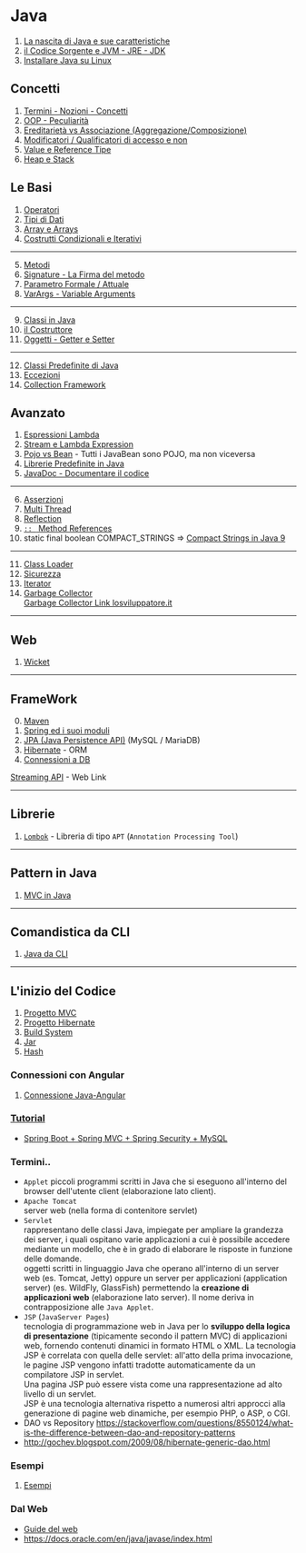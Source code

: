 # Java

1. [La nascita di Java e sue caratteristiche](./Intro/Nascita_di_Java.md)
1. [il Codice Sorgente e JVM - JRE - JDK](./Intro/Codice_Sorgente_e_JVM.md)
1. [Installare Java su Linux](./Intro/Installare_Java.md)

## Concetti
1. [Termini - Nozioni - Concetti](./Concetti/Termini_Nozioni_Concetti.md)
1. [OOP - Peculiarità](./../OOP/ReadMe.md)
1. [Ereditarietà vs Associazione (Aggregazione/Composizione)](./Avanzato/EreditarietaVsAssociazione.md)
1. [Modificatori / Qualificatori di accesso e non](./Concetti/Qualificatori.md)
1. [Value e Reference Tipe](./Concetti/Value_e_Reference_Tipe.md)
1. [Heap e Stack](./Concetti/Heap_e_Stack.md)

## Le Basi
1. [Operatori](./Basi/Operatori.md)
1. [Tipi di Dati](./Basi/Tipi_di_Dati.md)
1. [Array e Arrays](./Basi/ArrayArrays.md)
1. [Costrutti Condizionali e Iterativi](./Basi/CostruttiCondizionaliIterativi.md)
---
5. [Metodi](./Classi/Metodi.md)
1. [Signature - La Firma del metodo](./Signature.md)
1. [Parametro Formale / Attuale](./Basi/Parametri.md)
1. [VarArgs - Variable Arguments](Varargs-Variable_Arguments.md)
---
9. [Classi in Java](./Classi/Classi.md)
1. [il Costruttore](./Classi/Costruttore.md)
1. [Oggetti - Getter e Setter](./Classi/Oggetti.md)
---
12. [Classi Predefinite di Java](./Classi/ClassiPredefinite.md)
1. [Eccezioni](./Avanzato/Eccezioni.md)
1. [Collection Framework](./CollectionMap/RedMe.md)

## Avanzato
1. [Espressioni Lambda](./Lambda.md)
1. [Stream e Lambda Expression](./Stream.md)
1. [Pojo vs Bean](./PojoVsBean.md) - Tutti i JavaBean sono POJO, ma non viceversa
1. [Librerie Predefinite in Java](./Concetti/Librerie.md)
1. [JavaDoc - Documentare il codice](./Concetti/JavaDoc.md)
---
6. [Asserzioni](./Avanzato/Asserzioni.md)
1. [Multi Thread](./MultiThread.md)
1. [Reflection](./Avanzato/Reflection.md)
1. [`:: ` Method References](./MethodReferences.md)
1. static final boolean COMPACT_STRINGS => [Compact Strings in Java 9](https://www.baeldung.com/java-9-compact-string)

---
11. [Class Loader](./Classi/Class_Loader.md)
1. [Sicurezza](./../Java/Avanzato/Sicurezza.md)
1. [Iterator](./Avanzato/Iterator.md)
1. [Garbage Collector](./../Java/Avanzato/Garbage_Collector.md)  
[Garbage Collector Link losviluppatore.it](http://losviluppatore.it/java-la-garbage-collection)

---
## Web
1. [Wicket](./Wicket.md)

---
## FrameWork
0. [Maven](./Maven/Maven.md)
1. [Spring ed i suoi moduli](./Framework/Spring.md)
1. [JPA (Java Persistence API)](./Maven/JPA.md) (MySQL / MariaDB)
1. [Hibernate](./Maven/FilePOM.xml.md) - ORM
1. [Connessioni a DB](./DBJava/ReadMe.md)

[Streaming API](http://losviluppatore.it/java-8-la-streaming-api/) - Web Link

---
## Librerie
1. [`Lombok`](./Librerie/Lombok.md) - Libreria di tipo `APT` (`Annotation Processing Tool`)  

---
## Pattern in Java
1. [MVC in Java](./Pattern/MVC_in_Java.md)

---

## Comandistica da CLI
1. [Java da CLI](./Java_CLI.md)

---
## L'inizio del Codice
1. [Progetto MVC](./Prog_MVC_Java.md)
1. [Progetto Hibernate](./Maven/ProgettoHibernate.md)
1. [Build System](./Intro/Build_System.md)
1. [Jar](./jar.md)
1. [Hash](./Hash.md)


### Connessioni con Angular
1. [Connessione Java-Angular](./Connessione_Java_Angular.md)

### [Tutorial](./Tutorial.md)
- [Spring Boot + Spring MVC + Spring Security + MySQL](https://medium.com/@gustavo.ponce.ch/spring-boot-spring-mvc-spring-security-mysql-a5d8545d837d)

### Termini..
- `Applet`
    piccoli programmi scritti in Java che si eseguono all'interno del browser dell'utente client (elaborazione lato client). 
- `Apache Tomcat`  
    server web (nella forma di contenitore servlet) 
- `Servlet`  
    rappresentano delle classi Java, impiegate per ampliare la grandezza dei server, i quali ospitano varie applicazioni a cui è possibile accedere mediante un modello, che è in grado di elaborare le risposte in funzione delle domande.  
    oggetti scritti in linguaggio Java che operano all'interno di un server web (es. Tomcat, Jetty) oppure un server per applicazioni (application server) (es. WildFly, GlassFish) permettendo la **creazione di applicazioni web** (elaborazione lato server). Il nome deriva in contrapposizione alle `Java Applet`.  
- `JSP` (`JavaServer Pages`)  
    tecnologia di programmazione web in Java per lo **sviluppo della logica di presentazione** (tipicamente secondo il pattern MVC) di applicazioni web, fornendo contenuti dinamici in formato HTML o XML.
    La tecnologia JSP è correlata con quella delle servlet: all'atto della prima invocazione, le pagine JSP vengono infatti tradotte automaticamente da un compilatore JSP in servlet.  
    Una pagina JSP può essere vista come una rappresentazione ad alto livello di un servlet.  
    JSP è una tecnologia alternativa rispetto a numerosi altri approcci alla generazione di pagine web dinamiche, per esempio PHP, o ASP, o CGI.
- DAO vs Repository https://stackoverflow.com/questions/8550124/what-is-the-difference-between-dao-and-repository-patterns
- http://gochev.blogspot.com/2009/08/hibernate-generic-dao.html
### Esempi
1. [Esempi](./Esempi/Esempi.md)

### Dal Web
- [Guide del web](./JavaWebLink.md)
- https://docs.oracle.com/en/java/javase/index.html  